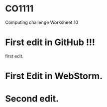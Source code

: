 # CO1111
Computing challenge Worksheet 10

# First edit in GitHub !!!
first edit.

# First Edit in WebStorm.

# Second edit.